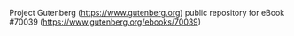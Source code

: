 Project Gutenberg (https://www.gutenberg.org) public repository for
eBook #70039 (https://www.gutenberg.org/ebooks/70039)
